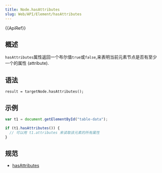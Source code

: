```yaml
---
title: Node.hasAttributes
slug: Web/API/Element/hasAttributes
---
```


{{ApiRef}}

## 概述

`hasAttributes`属性返回一个布尔值`true`或`false`,来表明当前元素节点是否有至少一个的属性 (attribute).

## 语法

```
result = targetNode.hasAttributes();
```

## 示例

```js
var t1 = document.getElementById("table-data");

if (t1.hasAttributes()) {
  // 可以用 t1.attributes 来读取该元素的所有属性
}
```

## 规范

- [hasAttributes](https://www.w3.org/TR/2000/REC-DOM-Level-2-Core-20001113/core.html#ID-NodeHasAttrs)

